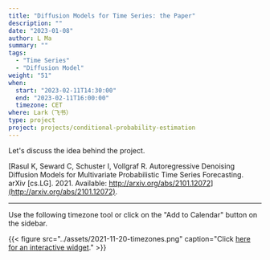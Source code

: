 ```yaml
---
title: "Diffusion Models for Time Series: the Paper"
description: ""
date: "2023-01-08"
author: L Ma
summary: ""
tags:
  - "Time Series"
  - "Diffusion Model"
weight: "51"
when:
  start: "2023-02-11T14:30:00"
  end: "2023-02-11T16:00:00"
  timezone: CET
where: Lark（飞书）
type: project
project: projects/conditional-probability-estimation
---
```


Let's discuss the idea behind the project.

[Rasul K, Seward C, Schuster I, Vollgraf R. Autoregressive Denoising Diffusion Models for Multivariate Probabilistic Time Series Forecasting. arXiv [cs.LG]. 2021. Available: http://arxiv.org/abs/2101.12072](http://arxiv.org/abs/2101.12072).

---

Use the following timezone tool or click on the "Add to Calendar" button on the sidebar.

{{< figure src="../assets/2021-11-20-timezones.png" caption="Click [here for an interactive widget](https://www.worldtimebuddy.com/?qm=1&lid=1816670,2950159,5,8&h=1816670&date=2021-11-20&sln=21-22.5&hf=1)." >}}




